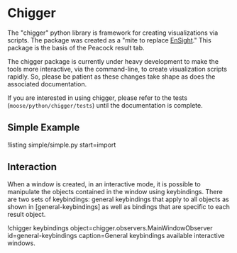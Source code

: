 # Chigger

The "chigger" python library is framework for creating visualizations via scripts. The
package was created as a "mite to replace [EnSight](https://www.ensight.com/)." This package
is the basis of the Peacock result tab.

The chigger package is currently under heavy development to make the tools more interactive, via the
command-line, to create visualization scripts rapidly. So, please be patient as these changes take
shape as does the associated documentation.

If you are interested in using chigger, please refer to the tests (`moose/python/chigger/tests`)
until the documentation is complete.

## Simple Example

!listing simple/simple.py start=import


## Interaction

When a window is created, in an interactive mode, it is possible to manipulate the objects
contained in the window using keybindings. There are two sets of keybindings: general keybindings
that apply to all objects as shown in [general-keybindings] as well as bindings that are specific
to each result object.

!chigger keybindings object=chigger.observers.MainWindowObserver
                     id=general-keybindings
                     caption=General keybindings available interactive windows.
